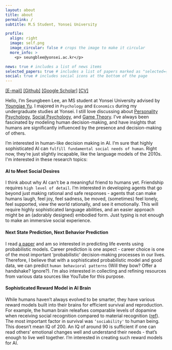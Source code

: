 ```yaml
---
layout: about
title: about
permalink: /
subtitle: M.S Student, Yonsei University

profile:
  align: right
  image: self.png
  image_circular: false # crops the image to make it circular
  more_info: >
    <p> seungblee@yonsei.ac.kr</p>

news: true # includes a list of news items
selected_papers: true # includes a list of papers marked as "selected={true}"
social: true # includes social icons at the bottom of the page
---
```

<a href="mailto:seungblee@yonsei.ac.kr">[E-mail]</a> <a href="https://github.com/seunbite">[Github]</a> <a href="https://scholar.google.com/citations?user=YdbC5yUAAAAJ&hl=ko">[Google Scholar]</a> <a href="/assets/cv/Seungbeen-CV.pdf" download>[CV]</a>


Hello, I’m Seungbeen Lee, an MS student at Yonsei University advised by [Youngjae Yu](https://scholar.google.com/citations?user=WDO24ZYAAAAJ&hl=ko&oi=ao). I majored in `Psychology` and `Economics` during my undergraduate studies at Yonsei.  I still love discussing about [Personality Psychology](https://en.wikipedia.org/wiki/Personality_psychology), [Social Psychology](https://www.youtube.com/watch?v=meiU6TxysCg), and [Game Theory](https://www.youtube.com/watch?v=iLX_r_WPrIw). I’ve always been fascinated by modeling human decision-making, and have insights that humans are significantly influenced by the presence and decision-making of others.

I’m interested in human-like decision making in AI. I’m sure that highly sophisticated AI can `fulfill fundamental social needs of human`. Right now, they’re just slightly incapable, like the language models of the 2010s. I'm interested in these research topics:

#### AI to Meet Social Desires 
I think about why AI can’t be a meaningful friend to humans yet. Friendship requires `high level of detail`. I’m interested in developing agents that go beyond just making rational and safe responses - agents that can make humans laugh, feel joy, feel sadness, be moved, (sometimes) feel lonely, feel supported, view the world rationally, and see it emotionally. This will require highly sophisticated language abilities, and an easier approach might be an (adorably designed) embodied form. Just typing is not enough to make an immersive social experience.

#### Next State Prediction, Next Behavior Prediction 
I read [a paper](https://life2vecai.com/) and am so interested in predicting life events using probabilistic models. Career prediction is one aspect - career choice is one of the most important ‘probabilistic’ decision-making processes in our lives. Therefore, I believe that with a sophisticated probabilistic model and good data,  we can predict `human behavioral patterns` (Will they bow? Offer a handshake? Ignore?). I’m also interested in collecting and refining resources from various data sources like YouTube for this purpose.

#### Sophisticated Reward Model in AI Brain 
While humans haven’t always evolved to be smarter, they have various reward models built into their brains for efficient survival and reproduction. For example, the human brain releafses comparable levels of dopamine when receiving social recognition compared to material recognition ([ref](https://pubmed.ncbi.nlm.nih.gov/18439412/)). The most important factor in survival was `‘sociability'` to human being. This doesn’t mean IQ of 200. An IQ of around 90 is sufficient if one can read others’ emotional changes well and understand their needs - that’s enough to live well together. I’m interested in creating such reward models for AI.